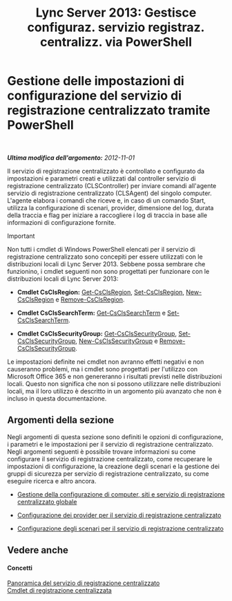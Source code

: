 ﻿---
title: "Lync Server 2013: Gestisce configuraz. servizio registraz. centralizz. via PowerShell"
TOCTitle: "Lync Server 2013: Gestisce configuraz. servizio registraz. centralizz. via PowerShell"
ms:assetid: f455c3aa-0061-413d-bdfb-a3e78f82723d
ms:mtpsurl: https://technet.microsoft.com/it-it/library/JJ721938(v=OCS.15)
ms:contentKeyID: 49887826
ms.date: 08/24/2015
mtps_version: v=OCS.15
ms.translationtype: HT
---

# Gestione delle impostazioni di configurazione del servizio di registrazione centralizzato tramite PowerShell

 

_**Ultima modifica dell'argomento:** 2012-11-01_

Il servizio di registrazione centralizzato è controllato e configurato da impostazioni e parametri creati e utilizzati dal controller servizio di registrazione centralizzato (CLSController) per inviare comandi all'agente servizio di registrazione centralizzato (CLSAgent) del singolo computer. L'agente elabora i comandi che riceve e, in caso di un comando Start, utilizza la configurazione di scenari, provider, dimensione del log, durata della traccia e flag per iniziare a raccogliere i log di traccia in base alle informazioni di configurazione fornite.

> [!IMPORTANT]  
> Non tutti i cmdlet di Windows PowerShell elencati per il servizio di registrazione centralizzato sono concepiti per essere utilizzati con le distribuzioni locali di Lync Server 2013. Sebbene possa sembrare che funzionino, i cmdlet seguenti non sono progettati per funzionare con le distribuzioni locali di Lync Server 2013:
> <ul><li><p><strong>Cmdlet CsClsRegion:</strong> <a href="https://docs.microsoft.com/en-us/powershell/module/skype/Get-CsClsRegion">Get-CsClsRegion</a>, <a href="https://docs.microsoft.com/en-us/powershell/module/skype/Set-CsClsRegion">Set-CsClsRegion</a>, <a href="https://docs.microsoft.com/en-us/powershell/module/skype/New-CsClsRegion">New-CsClsRegion</a> e <a href="https://docs.microsoft.com/en-us/powershell/module/skype/Remove-CsClsRegion">Remove-CsClsRegion</a>.</p></li>
> <li><p><strong>Cmdlet CsClsSearchTerm:</strong> <a href="https://docs.microsoft.com/en-us/powershell/module/skype/Get-CsClsSearchTerm">Get-CsClsSearchTerm</a> e <a href="https://docs.microsoft.com/en-us/powershell/module/skype/Set-CsClsSearchTerm">Set-CsClsSearchTerm</a>.</p></li>
> <li><p><strong>Cmdlet CsClsSecurityGroup:</strong> <a href="https://docs.microsoft.com/en-us/powershell/module/skype/Get-CsClsSecurityGroup">Get-CsClsSecurityGroup</a>, <a href="https://docs.microsoft.com/en-us/powershell/module/skype/Set-CsClsSecurityGroup">Set-CsClsSecurityGroup</a>, <a href="https://docs.microsoft.com/en-us/powershell/module/skype/New-CsClsSecurityGroup">New-CsClsSecurityGroup</a> e <a href="https://docs.microsoft.com/en-us/powershell/module/skype/Remove-CsClsSecurityGroup">Remove-CsClsSecurityGroup</a>.</p></li></ul>
> Le impostazioni definite nei cmdlet non avranno effetti negativi e non causeranno problemi, ma i cmdlet sono progettati per l'utilizzo con Microsoft Office 365 e non genereranno i risultati previsti nelle distribuzioni locali. Questo non significa che non si possono utilizzare nelle distribuzioni locali, ma il loro utilizzo è descritto in un argomento più avanzato che non è incluso in questa documentazione.


## Argomenti della sezione

Negli argomenti di questa sezione sono definiti le opzioni di configurazione, i parametri e le impostazioni per il servizio di registrazione centralizzato. Negli argomenti seguenti è possibile trovare informazioni su come configurare il servizio di registrazione centralizzato, come recuperare le impostazioni di configurazione, la creazione degli scenari e la gestione dei gruppi di sicurezza per servizio di registrazione centralizzato, su come eseguire ricerca e altro ancora.

  - [Gestione della configurazione di computer, siti e servizio di registrazione centralizzato globale](lync-server-2013-managing-computer-site-and-global-centralized-logging-service-configuration.md)

  - [Configurazione dei provider per il servizio di registrazione centralizzato](lync-server-2013-configuring-providers-for-centralized-logging-service.md)

  - [Configurazione degli scenari per il servizio di registrazione centralizzato](lync-server-2013-configuring-scenarios-for-the-centralized-logging-service.md)

## Vedere anche

#### Concetti

[Panoramica del servizio di registrazione centralizzato](lync-server-2013-overview-of-the-centralized-logging-service.md)  
[Cmdlet di registrazione centralizzata](https://docs.microsoft.com/en-us/powershell/module/skype/)

